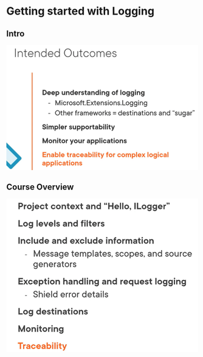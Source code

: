 
# Getting started with Logging 

## Intro
![](images/2.png)

##  Course Overview

![](images/3.png)


